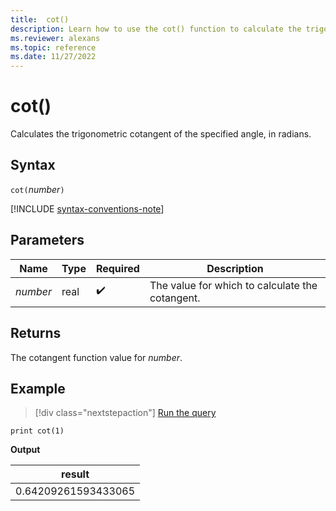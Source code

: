 ```yaml
---
title:  cot()
description: Learn how to use the cot() function to calculate the trigonometric cotangent of the specified angle in radians.
ms.reviewer: alexans
ms.topic: reference
ms.date: 11/27/2022
---
```

# cot()

Calculates the trigonometric cotangent of the specified angle, in radians.

## Syntax

`cot(`*number*`)`

[!INCLUDE [syntax-conventions-note](../../includes/syntax-conventions-note.md)]

## Parameters

| Name | Type | Required | Description |
|--|--|--|--|
| *number* | real |  :heavy_check_mark: | The value for which to calculate the cotangent. |

## Returns

The cotangent function value for *number*.

## Example

> [!div class="nextstepaction"]
> <a href="https://dataexplorer.azure.com/clusters/help/databases/Samples?query=H4sIAAAAAAAAAysoyswrUUjOL9Ew1AQA9l3LZAwAAAA=" target="_blank">Run the query</a>

```kusto
print cot(1)
```

**Output**

|result|
|--|
|0.64209261593433065|
